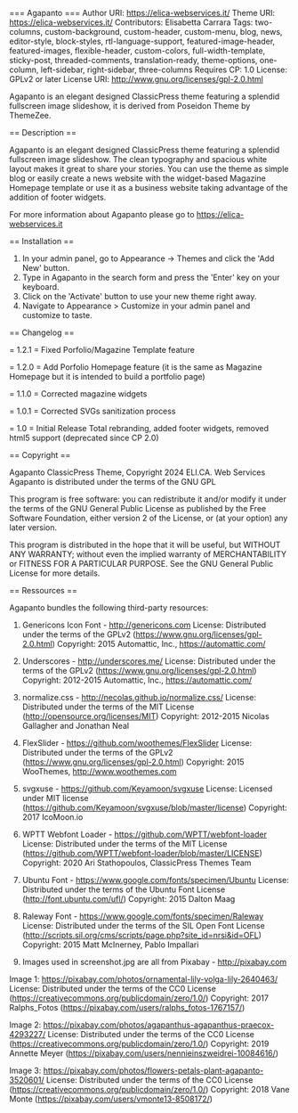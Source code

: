 === Agapanto ===
Author URI: https://elica-webservices.it/
Theme URI: https://elica-webservices.it/
Contributors: Elisabetta Carrara
Tags: two-columns, custom-background, custom-header, custom-menu, blog, news,  editor-style, block-styles, rtl-language-support, featured-image-header, featured-images, flexible-header, custom-colors, full-width-template, sticky-post, threaded-comments, translation-ready, theme-options, one-column, left-sidebar, right-sidebar, three-columns
Requires CP: 1.0
License: GPLv2 or later
License URI: http://www.gnu.org/licenses/gpl-2.0.html

Agapanto is an elegant designed ClassicPress theme featuring a splendid fullscreen image slideshow, it is derived from Poseidon Theme by ThemeZee.

== Description ==

Agapanto is an elegant designed ClassicPress theme featuring a splendid fullscreen image slideshow. The clean typography and spacious white layout makes it great to share your stories. You can use the theme as simple blog or easily create a news website with the widget-based Magazine Homepage template or use it as a business website taking advantage of the addition of footer widgets.

For more information about Agapanto please go to https://elica-webservices.it

== Installation ==

1. In your admin panel, go to Appearance -> Themes and click the 'Add New' button.
2. Type in Agapanto in the search form and press the 'Enter' key on your keyboard.
3. Click on the 'Activate' button to use your new theme right away.
4. Navigate to Appearance > Customize in your admin panel and customize to taste.

== Changelog ==

= 1.2.1 =
Fixed Porfolio/Magazine Template feature

= 1.2.0 =
Add Porfolio Homepage feature (it is the same as Magazine Homepage but it is intended to build a portfolio page)

= 1.1.0 =
Corrected magazine widgets

= 1.0.1 =
Corrected SVGs sanitization process

= 1.0 =
Initial Release
Total rebranding, added footer widgets, removed html5 support (deprecated since CP 2.0)

== Copyright ==

Agapanto ClassicPress Theme, Copyright 2024 ELI.CA. Web Services
Agapanto is distributed under the terms of the GNU GPL

This program is free software: you can redistribute it and/or modify
it under the terms of the GNU General Public License as published by
the Free Software Foundation, either version 2 of the License, or
(at your option) any later version.

This program is distributed in the hope that it will be useful,
but WITHOUT ANY WARRANTY; without even the implied warranty of
MERCHANTABILITY or FITNESS FOR A PARTICULAR PURPOSE. See the
GNU General Public License for more details.

== Ressources ==

Agapanto bundles the following third-party resources:

1. Genericons Icon Font - http://genericons.com
License: Distributed under the terms of the GPLv2 (https://www.gnu.org/licenses/gpl-2.0.html)
Copyright: 2015 Automattic, Inc., https://automattic.com/

2. Underscores - http://underscores.me/
License: Distributed under the terms of the GPLv2 (https://www.gnu.org/licenses/gpl-2.0.html)
Copyright: 2012-2015 Automattic, Inc., https://automattic.com/

3. normalize.css - http://necolas.github.io/normalize.css/
License: Distributed under the terms of the MIT License (http://opensource.org/licenses/MIT)
Copyright: 2012-2015 Nicolas Gallagher and Jonathan Neal

4. FlexSlider - https://github.com/woothemes/FlexSlider
License: Distributed under the terms of the GPLv2 (https://www.gnu.org/licenses/gpl-2.0.html)
Copyright: 2015 WooThemes, http://www.woothemes.com

5. svgxuse - https://github.com/Keyamoon/svgxuse
License: Licensed under MIT license (https://github.com/Keyamoon/svgxuse/blob/master/license)
Copyright: 2017 IcoMoon.io

6. WPTT Webfont Loader - https://github.com/WPTT/webfont-loader
License: Distributed under the terms of the MIT License (https://github.com/WPTT/webfont-loader/blob/master/LICENSE)
Copyright: 2020 Ari Stathopoulos, ClassicPress Themes Team

7. Ubuntu Font - https://www.google.com/fonts/specimen/Ubuntu
License: Distributed under the terms of the Ubuntu Font License (http://font.ubuntu.com/ufl/)
Copyright: 2015 Dalton Maag

8. Raleway Font - https://www.google.com/fonts/specimen/Raleway
License: Distributed under the terms of the SIL Open Font License (http://scripts.sil.org/cms/scripts/page.php?site_id=nrsi&id=OFL)
Copyright: 2015 Matt McInerney, Pablo Impallari

9. Images used in screenshot.jpg are all from Pixabay - http://pixabay.com

Image 1: https://pixabay.com/photos/ornamental-lily-volga-lily-2640463/
License: Distributed under the terms of the CC0 License (https://creativecommons.org/publicdomain/zero/1.0/)
Copyright: 2017 Ralphs_Fotos (https://pixabay.com/users/ralphs_fotos-1767157/)

Image 2: https://pixabay.com/photos/agapanthus-agapanthus-praecox-4293227/
License: Distributed under the terms of the CC0 License (https://creativecommons.org/publicdomain/zero/1.0/)
Copyright: 2019 Annette Meyer (https://pixabay.com/users/nennieinszweidrei-10084616/)

Image 3: https://pixabay.com/photos/flowers-petals-plant-agapanto-3520601/
License: Distributed under the terms of the CC0 License (https://creativecommons.org/publicdomain/zero/1.0/)
Copyright: 2018 Vane Monte (https://pixabay.com/users/vmonte13-8508172/)
